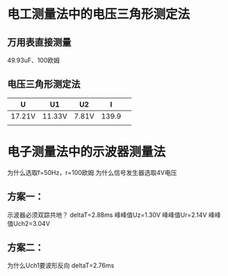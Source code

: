 # 电工测量法中的电压三角形测定法
## 万用表直接测量
49.93uF、100欧姆
## 电压三角形测定法

| U      | U1     | U2    | I     |     |
| ------ | ------ | ----- | ----- | --- |
| 17.21V | 11.33V | 7.81V | 139.9 |     |
|        |        |       |       |     |
# 电子测量法中的示波器测量法
为什么选取f=50Hz，r=100欧姆
为什么信号发生器选取4V电压
## 方案一：
示波器必须双踪共地？
deltaT=2.88ms
峰峰值Uz=1.30V
峰峰值Ur=2.14V
峰峰值Uch2=3.04V
## 方案二：
为什么Uch1要波形反向
deltaT=2.76ms